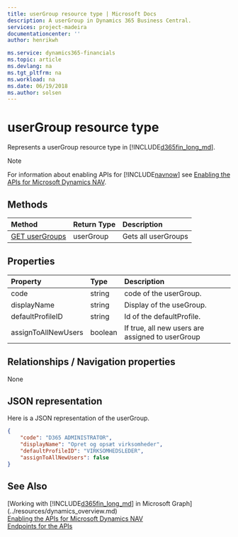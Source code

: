 ```yaml
---
title: userGroup resource type | Microsoft Docs
description: A userGroup in Dynamics 365 Business Central.
services: project-madeira
documentationcenter: ''
author: henrikwh

ms.service: dynamics365-financials
ms.topic: article
ms.devlang: na
ms.tgt_pltfrm: na
ms.workload: na
ms.date: 06/19/2018
ms.author: solsen
---
```


# userGroup resource type

Represents a userGroup resource type in [!INCLUDE[d365fin_long_md](../../includes/d365fin_long_md.md)].

> [!NOTE]  
> For information about enabling APIs for [!INCLUDE[navnow](../../includes/navnow_md.md)] see [Enabling the APIs for Microsoft Dynamics NAV](../../enabling-apis-for-dynamics-nav.md).

## Methods

| Method         | Return Type  |Description|
|:---------------|:-------------|:----------|
|[GET userGroups](../api/dynamics_microsoft_automation_usergroup_get.md)|userGroup|Gets all userGroups|



## Properties

| Property | Type |Description                             |
|:----------------|:-----|:---------------------------------------|
|code             |string  |code of the userGroup.|
|displayName      |string  |Display of the useGroup.     |
|defaultProfileID|string   |Id of the defaultProfile.|
|assignToAllNewUsers|boolean|If true, all new users are assigned to userGroup|

## Relationships / Navigation properties

None

## JSON representation

Here is a JSON representation of the userGroup.

```json
{
    "code": "D365 ADMINISTRATOR",
    "displayName": "Opret og opsæt virksomheder",
    "defaultProfileID": "VIRKSOMHEDSLEDER",
    "assignToAllNewUsers": false
}

```

<!-- ## EDM metadata

```xml
    <EntityType Name="userGroup">
                <Key>
                    <PropertyRef Name="code" />
                </Key>
                <Property Name="code" Type="Edm.String" Nullable="false" MaxLength="20" />
                <Property Name="displayName" Type="Edm.String" MaxLength="50" />
                <Property Name="defaultProfileID" Type="Edm.String" MaxLength="30" />
                <Property Name="assignToAllNewUsers" Type="Edm.Boolean" />
    </EntityType>
```
 -->

## See Also
[Working with [!INCLUDE[d365fin_long_md](../../includes/d365fin_long_md.md)] in Microsoft Graph](../resources/dynamics_overview.md)  
[Enabling the APIs for Microsoft Dynamics NAV](../../enabling-apis-for-dynamics-nav.md)  
[Endpoints for the APIs](../../endpoints-apis-for-dynamics.md)  
